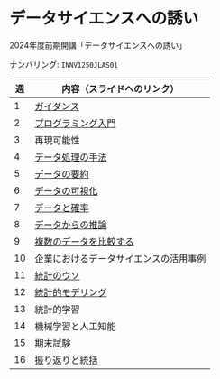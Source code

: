 データサイエンスへの誘い
=======

2024年度前期開講「データサイエンスへの誘い」

ナンバリング: `INNV1250JLAS01`

| 週 | 内容（スライドへのリンク） |
|----|---------------------------|
| 1 | [ガイダンス](slide/01_データサイエンスとは何か.pdf) |
| 2 | [プログラミング入門](slide/02_プログラミング入門.pdf) |
| 3 | 再現可能性 |
| 4 | [データ処理の手法](slide/04_データ処理の手法.pdf) |
| 5 | [データの要約](slide/05_データの要約.pdf) |
| 6 | [データの可視化](slide/06_データの可視化.pdf) |
| 7 | [データと確率](slide/07_データと確率.pdf) |
| 8 | [データからの推論](slide/08_データからの推論.pdf) |
| 9 | [複数のデータを比較する](slide/09_複数のデータを比較する.pdf) |
| 10 | 企業におけるデータサイエンスの活用事例 |
| 11 | [統計のウソ](slide/11_統計のウソ.pdf) |
| 12 | [統計的モデリング](slide/12_統計モデリング.pdf) |
| 13 | 統計的学習 |
| 14 | 機械学習と人工知能 |
| 15 | 期末試験 |
| 16 | 振り返りと統括 |
